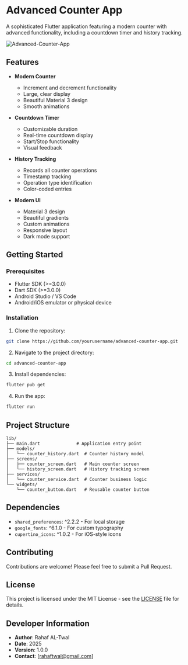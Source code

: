 # Advanced Counter App
A sophisticated Flutter application featuring a modern counter with advanced functionality, including a countdown timer and history tracking.

![Advanced-Counter-App](https://github.com/user-attachments/assets/d6464dce-413b-4221-944b-d5161e62b40a)

## Features

- **Modern Counter**
  - Increment and decrement functionality
  - Large, clear display
  - Beautiful Material 3 design
  - Smooth animations

- **Countdown Timer**
  - Customizable duration
  - Real-time countdown display
  - Start/Stop functionality
  - Visual feedback

- **History Tracking**
  - Records all counter operations
  - Timestamp tracking
  - Operation type identification
  - Color-coded entries

- **Modern UI**
  - Material 3 design
  - Beautiful gradients
  - Custom animations
  - Responsive layout
  - Dark mode support


## Getting Started

### Prerequisites

- Flutter SDK (>=3.0.0)
- Dart SDK (>=3.0.0)
- Android Studio / VS Code
- Android/iOS emulator or physical device

### Installation

1. Clone the repository:
```bash
git clone https://github.com/yourusername/advanced-counter-app.git
```

2. Navigate to the project directory:
```bash
cd advanced-counter-app
```

3. Install dependencies:
```bash
flutter pub get
```

4. Run the app:
```bash
flutter run
```

## Project Structure

```
lib/
├── main.dart              # Application entry point
├── models/
│   └── counter_history.dart  # Counter history model
├── screens/
│   ├── counter_screen.dart   # Main counter screen
│   └── history_screen.dart   # History tracking screen
├── services/
│   └── counter_service.dart  # Counter business logic
└── widgets/
    └── counter_button.dart   # Reusable counter button
```

## Dependencies

- `shared_preferences`: ^2.2.2 - For local storage
- `google_fonts`: ^6.1.0 - For custom typography
- `cupertino_icons`: ^1.0.2 - For iOS-style icons

## Contributing

Contributions are welcome! Please feel free to submit a Pull Request.

## License

This project is licensed under the MIT License - see the [LICENSE](LICENSE) file for details.

## Developer Information

- **Author**: Rahaf AL-Twal
- **Date**: 2025
- **Version**: 1.0.0
- **Contact**: [rahaftwal@gmail.com]

